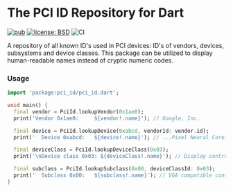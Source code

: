 # The PCI ID Repository for Dart

[![pub](https://img.shields.io/pub/v/pci_id.svg)](https://pub.dev/packages/pci_id)
[![license: BSD](https://img.shields.io/badge/license-BSD-yellow.svg)](https://opensource.org/licenses/BSD-3-Clause)
![CI](https://github.com/jpnurmi/pci_id.dart/workflows/CI/badge.svg)

A repository of all known ID's used in PCI devices: ID's of vendors,
devices, subsystems and device classes. This package can be utilized
to display human-readable names instead of cryptic numeric codes.

### Usage

```dart
import 'package:pci_id/pci_id.dart';

void main() {
  final vendor = PciId.lookupVendor(0x1ae0);
  print('Vendor 0x1ae0:     ${vendor!.name}'); // Google, Inc.

  final device = PciId.lookupDevice(0xabcd, vendorId: vendor.id);
  print('  Device 0xabcd:   ${device!.name}'); // ...Pixel Neural Core...

  final deviceClass = PciId.lookupDeviceClass(0x03);
  print('\nDevice class 0x03: ${deviceClass!.name}'); // Display controller

  final subclass = PciId.lookupSubclass(0x00, deviceClassId: 0x03);
  print('  Subclass 0x00:   ${subclass!.name}'); // VGA compatible controller
}
```

